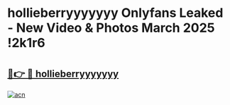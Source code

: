 # hollieberryyyyyyy Onlyfans Leaked - New Video & Photos March 2025 !2k1r6

# <h2><a href="https://mgdznb.iuczelnia.edu.pl?title=hollieberryyyyyyy&ref=2k1r6">🔗👉 🔴 hollieberryyyyyyy</a></h2>

[![acn](https://github.com/user-attachments/assets/0f9c940e-d8b0-45ae-aac7-cd30a18b3e1c)](https://mgdznb.iuczelnia.edu.pl?title=hollieberryyyyyyy&ref=2k1r6)

